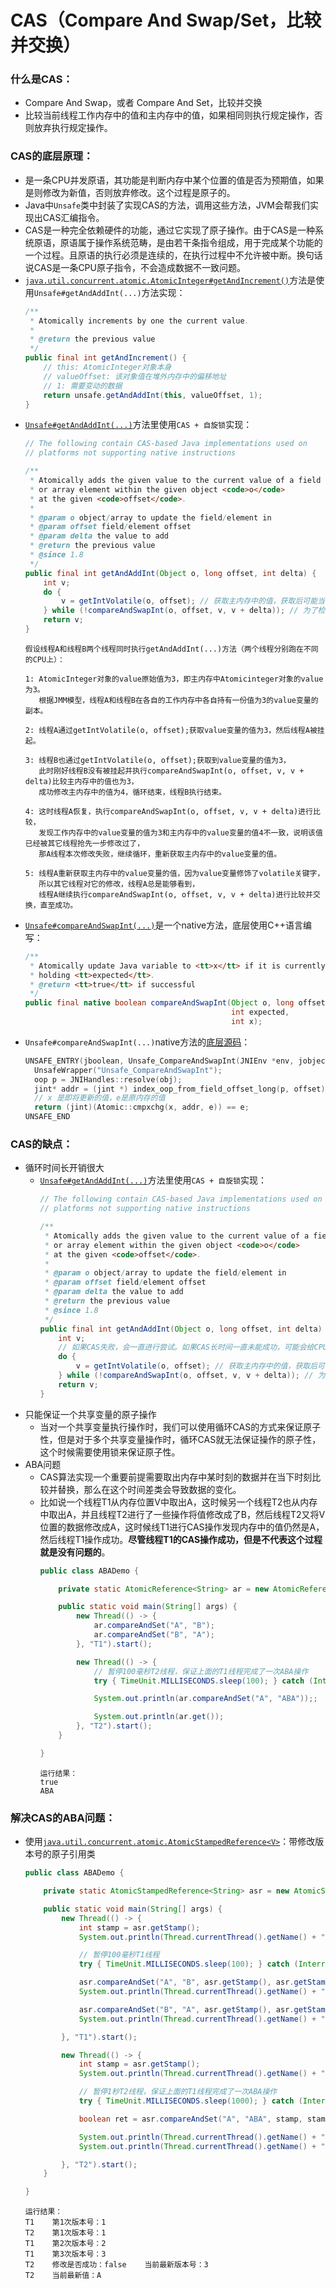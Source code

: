 # CAS（Compare And Swap/Set，比较并交换）

### 什么是CAS：
* Compare And Swap，或者 Compare And Set，比较并交换
* 比较当前线程工作内存中的值和主内存中的值，如果相同则执行规定操作，否则放弃执行规定操作。

### CAS的底层原理：
* 是一条CPU并发原语，其功能是判断内存中某个位置的值是否为预期值，如果是则修改为新值，否则放弃修改。这个过程是原子的。
* Java中```Unsafe```类中封装了实现CAS的方法，调用这些方法，JVM会帮我们实现出CAS汇编指令。
* CAS是一种完全依赖硬件的功能，通过它实现了原子操作。由于CAS是一种系统原语，原语属于操作系统范畴，是由若干条指令组成，用于完成某个功能的一个过程。且原语的执行必须是连续的，在执行过程中不允许被中断。换句话说CAS是一条CPU原子指令，不会造成数据不一致问题。
* [```java.util.concurrent.atomic.AtomicInteger#getAndIncrement()```](https://github.com/AdoptOpenJDK/openjdk-jdk8u/blob/master/jdk/src/share/classes/java/util/concurrent/atomic/AtomicInteger.java#L157)方法是使用```Unsafe#getAndAddInt(...)```方法实现：
     ```java
     /**
      * Atomically increments by one the current value.
      *
      * @return the previous value
      */
     public final int getAndIncrement() {
         // this: AtomicInteger对象本身
         // valueOffset: 该对象值在堆外内存中的偏移地址
         // 1: 需要变动的数据
         return unsafe.getAndAddInt(this, valueOffset, 1);
     }
     ```
* [```Unsafe#getAndAddInt(...)```](https://github.com/AdoptOpenJDK/openjdk-jdk8u/blob/master/jdk/src/share/classes/sun/misc/Unsafe.java#L1031)方法里使用```CAS + 自旋锁```实现：
     ```java
     // The following contain CAS-based Java implementations used on
     // platforms not supporting native instructions

     /**
      * Atomically adds the given value to the current value of a field
      * or array element within the given object <code>o</code>
      * at the given <code>offset</code>.
      *
      * @param o object/array to update the field/element in
      * @param offset field/element offset
      * @param delta the value to add
      * @return the previous value
      * @since 1.8
      */
     public final int getAndAddInt(Object o, long offset, int delta) {
         int v;
         do {
             v = getIntVolatile(o, offset); // 获取主内存中的值，获取后可能当前线程被挂起，其他线程会修改主内存中的值。
         } while (!compareAndSwapInt(o, offset, v, v + delta)); // 为了检查上一步获取并保存在变量v中的值依然是最新的，所以compareAndSwapInt()方法会先比较工作内存中变量v的值是否与主内存中的值相同。如果相同表示变量v的值依然是最新的，则更新值（v + delta）并返回true，循环结束。如果不相同，继续循环从主内存中取值然后再比较，直至相同并更新完成。
         return v;
     }
     ```
     ```
     假设线程A和线程B两个线程同时执行getAndAddInt(...)方法（两个线程分别跑在不同的CPU上）：

     1: AtomicInteger对象的value原始值为3，即主内存中Atomicinteger对象的value为3。
        根据JMM模型，线程A和线程B在各自的工作内存中各自持有一份值为3的value变量的副本。

     2: 线程A通过getIntVolatile(o, offset);获取value变量的值为3，然后线程A被挂起。

     3: 线程B也通过getIntVolatile(o, offset);获取到value变量的值为3，
        此时刚好线程B没有被挂起并执行compareAndSwapInt(o, offset, v, v + delta)比较主内存中的值也为3，
        成功修改主内存中的值为4，循环结束，线程B执行结束。

     4: 这时线程A恢复，执行compareAndSwapInt(o, offset, v, v + delta)进行比较，
        发现工作内存中的value变量的值为3和主内存中的value变量的值4不一致，说明该值已经被其它线程抢先一步修改过了，
        那A线程本次修改失败，继续循环，重新获取主内存中的value变量的值。

     5: 线程A重新获取主内存中的value变量的值，因为value变量修饰了volatile关键字，
        所以其它线程对它的修改，线程A总是能够看到，
        线程A继续执行compareAndSwapInt(o, offset, v, v + delta)进行比较并交换，直至成功。
     ```
* [```Unsafe#compareAndSwapInt(...)```](https://github.com/AdoptOpenJDK/openjdk-jdk8u/blob/master/jdk/src/share/classes/sun/misc/Unsafe.java#L885)是一个native方法，底层使用C++语言编写：
     ```java
     /**
      * Atomically update Java variable to <tt>x</tt> if it is currently
      * holding <tt>expected</tt>.
      * @return <tt>true</tt> if successful
      */
     public final native boolean compareAndSwapInt(Object o, long offset,
                                                   int expected,
                                                   int x);
     ```
* ```Unsafe#compareAndSwapInt(...)```native方法的[底层源码](https://github.com/AdoptOpenJDK/openjdk-jdk8u/blob/master/hotspot/src/share/vm/prims/unsafe.cpp#L1213)：
     ```cpp
     UNSAFE_ENTRY(jboolean, Unsafe_CompareAndSwapInt(JNIEnv *env, jobject unsafe, jobject obj, jlong offset, jint e, jint x))
       UnsafeWrapper("Unsafe_CompareAndSwapInt");
       oop p = JNIHandles::resolve(obj);
       jint* addr = (jint *) index_oop_from_field_offset_long(p, offset);
       // x 是即将更新的值，e是原内存的值
       return (jint)(Atomic::cmpxchg(x, addr, e)) == e;
     UNSAFE_END
     ```
### CAS的缺点：
* 循环时间长开销很大
  * [```Unsafe#getAndAddInt(...)```](https://github.com/AdoptOpenJDK/openjdk-jdk8u/blob/master/jdk/src/share/classes/sun/misc/Unsafe.java#L1031)方法里使用```CAS + 自旋锁```实现：
     ```java
     // The following contain CAS-based Java implementations used on
     // platforms not supporting native instructions

     /**
      * Atomically adds the given value to the current value of a field
      * or array element within the given object <code>o</code>
      * at the given <code>offset</code>.
      *
      * @param o object/array to update the field/element in
      * @param offset field/element offset
      * @param delta the value to add
      * @return the previous value
      * @since 1.8
      */
     public final int getAndAddInt(Object o, long offset, int delta) {
         int v;
         // 如果CAS失败，会一直进行尝试。如果CAS长时间一直未能成功，可能会给CPU带来很大的开销。
         do {
             v = getIntVolatile(o, offset); // 获取主内存中的值，获取后可能当前线程被挂起，其他线程会修改主内存中的值。
         } while (!compareAndSwapInt(o, offset, v, v + delta)); // 为了检查上一步获取并保存在变量v中的值依然是最新的，所以compareAndSwapInt()方法会先比较工作内存中变量v的值是否与主内存中的值相同。如果相同表示变量v的值依然是最新的，则更新值（v + delta）并返回true，循环结束。如果不相同，继续循环从主内存中取值然后再比较，直至相同并更新完成。
         return v;
     }
     ```
* 只能保证一个共享变量的原子操作
  * 当对一个共享变量执行操作时，我们可以使用循环CAS的方式来保证原子性，但是对于多个共享变量操作时，循环CAS就无法保证操作的原子性，这个时候需要使用锁来保证原子性。
* ABA问题
  * CAS算法实现一个重要前提需要取出内存中某时刻的数据并在当下时刻比较并替换，那么在这个时间差类会导致数据的变化。
  * 比如说一个线程T1从内存位置V中取出A，这时候另一个线程T2也从内存中取出A，并且线程T2进行了一些操作将值修改成了B，然后线程T2又将V位置的数据修改成A，这时候线T1进行CAS操作发现内存中的值仍然是A，然后线程T1操作成功。**尽管线程T1的CAS操作成功，但是不代表这个过程就是没有问题的**。
    ```java
    public class ABADemo {

        private static AtomicReference<String> ar = new AtomicReference<>("A");

        public static void main(String[] args) {
            new Thread(() -> {
                ar.compareAndSet("A", "B");
                ar.compareAndSet("B", "A");
            }, "T1").start();

            new Thread(() -> {
                // 暂停100毫秒T2线程，保证上面的T1线程完成了一次ABA操作
                try { TimeUnit.MILLISECONDS.sleep(100); } catch (InterruptedException e) { e.printStackTrace(); }

                System.out.println(ar.compareAndSet("A", "ABA"));;

                System.out.println(ar.get());
            }, "T2").start();
        }

    }
    ```
    ```
    运行结果：
    true
    ABA
    ```

### 解决CAS的ABA问题：
* 使用[```java.util.concurrent.atomic.AtomicStampedReference<V>```](https://github.com/AdoptOpenJDK/openjdk-jdk8u/blob/master/jdk/src/share/classes/java/util/concurrent/atomic/AtomicStampedReference.java)：带修改版本号的原子引用类
  ```java
  public class ABADemo {

      private static AtomicStampedReference<String> asr = new AtomicStampedReference<>("A", 1);

      public static void main(String[] args) {
          new Thread(() -> {
              int stamp = asr.getStamp();
              System.out.println(Thread.currentThread().getName() + "\t第1次版本号：" + stamp);

              // 暂停100毫秒T1线程
              try { TimeUnit.MILLISECONDS.sleep(100); } catch (InterruptedException e) { e.printStackTrace(); }

              asr.compareAndSet("A", "B", asr.getStamp(), asr.getStamp() + 1);
              System.out.println(Thread.currentThread().getName() + "\t第2次版本号：" + asr.getStamp());

              asr.compareAndSet("B", "A", asr.getStamp(), asr.getStamp() + 1);
              System.out.println(Thread.currentThread().getName() + "\t第3次版本号：" + asr.getStamp());

          }, "T1").start();

          new Thread(() -> {
              int stamp = asr.getStamp();
              System.out.println(Thread.currentThread().getName() + "\t第1次版本号：" + stamp);

              // 暂停1秒T2线程，保证上面的T1线程完成了一次ABA操作
              try { TimeUnit.MILLISECONDS.sleep(1000); } catch (InterruptedException e) { e.printStackTrace(); }

              boolean ret = asr.compareAndSet("A", "ABA", stamp, stamp + 1);

              System.out.println(Thread.currentThread().getName() + "\t修改是否成功：" + ret + "\t当前最新版本号：" + asr.getStamp());
              System.out.println(Thread.currentThread().getName() + "\t当前最新值：" + asr.getReference());

          }, "T2").start();
      }

  }
  ```
  ```
  运行结果：
  T1	第1次版本号：1
  T2	第1次版本号：1
  T1	第2次版本号：2
  T1	第3次版本号：3
  T2	修改是否成功：false	当前最新版本号：3
  T2	当前最新值：A
  ```
  
